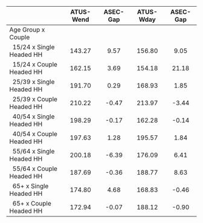 
|                      |    ATUS-Wend |     ASEC-Gap |    ATUS-Wday |     ASEC-Gap |
| -------------------- | :----------: | :----------: | :----------: | :----------: |
| Age Group x Couple   |              |              |              |              |
| &nbsp;&nbsp;15/24 x Single Headed HH |       143.27 |         9.57 |       156.80 |         9.05 |
| &nbsp;&nbsp;15/24 x Couple Headed HH |       162.15 |         3.69 |       154.18 |        21.18 |
| &nbsp;&nbsp;25/39 x Single Headed HH |       191.70 |         0.29 |       168.93 |         1.85 |
| &nbsp;&nbsp;25/39 x Couple Headed HH |       210.22 |        -0.47 |       213.97 |        -3.44 |
| &nbsp;&nbsp;40/54 x Single Headed HH |       198.29 |        -0.17 |       162.28 |        -0.14 |
| &nbsp;&nbsp;40/54 x Couple Headed HH |       197.63 |         1.28 |       195.57 |         1.84 |
| &nbsp;&nbsp;55/64 x Single Headed HH |       200.18 |        -6.39 |       176.09 |         6.41 |
| &nbsp;&nbsp;55/64 x Couple Headed HH |       187.69 |        -0.36 |       188.77 |         8.63 |
| &nbsp;&nbsp;65+ x Single Headed HH |       174.80 |         4.68 |       168.83 |        -0.46 |
| &nbsp;&nbsp;65+ x Couple Headed HH |       172.94 |        -0.07 |       188.12 |        -0.90 |

